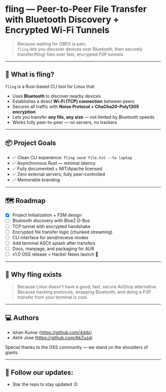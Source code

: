 # fling — Peer-to-Peer File Transfer with Bluetooth Discovery + Encrypted Wi-Fi Tunnels

> Because waiting for OBEX is pain.  
> `fling` lets you discover devices over Bluetooth, then securely transfer(fling) files over fast, encrypted P2P tunnels.  

---

## 🚀 What is fling?

`fling` is a Rust-based CLI tool for Linux that:
- Uses **Bluetooth** to discover nearby devices
- Establishes a direct **Wi-Fi (TCP) connection** between peers
- Secures all traffic with **Noise Protocol + ChaCha20-Poly1305 encryption**
- Lets you transfer **any file, any size** — not limited by Bluetooth speeds
- Works fully peer-to-peer — no servers, no trackers

---

## 📦 Project Goals

- ✅ Clean CLI experience: `fling send file.txt --to laptop`
- ✅ Asynchronous Rust — minimal latency
- ✅ Fully documented + MIT/Apache licensed
- ✅ Zero external servers, fully peer-controlled
- ✅ Memorable branding

---

## 🗺️ Roadmap

- [x] Project initialization + FSM design
- [ ] Bluetooth discovery with BlueZ D-Bus
- [ ] TCP tunnel with encrypted handshake
- [ ] Encrypted file transfer logic (chunked streaming)
- [ ] CLI interface for send/receive modes
- [ ] Add terminal ASCII splash after transfers
- [ ] Docs, manpage, and packaging for AUR
- [ ] v1.0 OSS release + Hacker News launch 🚀

---

## 💬 Why fling exists

> Because Linux doesn’t have a good, fast, secure AirDrop alternative.   
> Because hacking protocols, wrapping Bluetooth, and doing a P2P transfer from your terminal is cool.  

---

## 💻 Authors

- Ishan Kumar (https://github.com/4ddx)
- Akhil Jose (https://github.com/AkZuza)

Special thanks to the OSS community — we stand on the shoulders of giants.

---

## 📰 Follow our updates:

- Star the repo to stay updated :D


